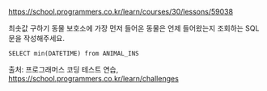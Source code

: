 https://school.programmers.co.kr/learn/courses/30/lessons/59038

최솟값 구하기
동물 보호소에 가장 먼저 들어온 동물은 언제 들어왔는지 조회하는 SQL 문을 작성해주세요.

```
SELECT min(DATETIME) from ANIMAL_INS
```

출처: 프로그래머스 코딩 테스트 연습, https://school.programmers.co.kr/learn/challenges

